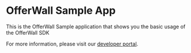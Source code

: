 # OfferWall Sample App

This is the OfferWall Sample application that shows you the basic usage of the OfferWall SDK

For more information, please visit our [developer portal](https://developer.digitalturbine.com/).
